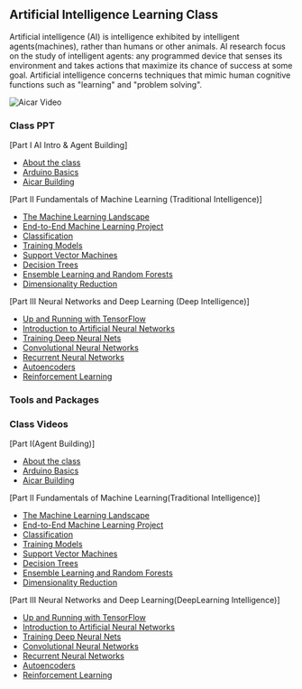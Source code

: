 ## Artificial Intelligence Learning Class

Artificial intelligence (AI) is intelligence exhibited by intelligent agents(machines), rather than humans or other animals. AI research focus on the study of intelligent agents: any programmed device that senses its environment and takes actions that maximize its chance of success at some goal. Artificial intelligence concerns techniques that mimic human cognitive functions such as "learning" and "problem solving".

![Aicar Video](https://github.com/luckh2/aiclass/raw/master/media/aicar.gif)

### Class PPT
[Part I AI Intro & Agent Building]

- [About the class](https://github.com/luckh2/aiclass/raw/master/ppt/AI.pptx)
- [Arduino Basics](https://github.com/luckh2/aiclass/raw/master/ppt/Arduino.pptx)
- [Aicar Building](https://github.com/luckh2/aiclass/raw/master/ppt/Aicar.pptx)

[Part II Fundamentals of Machine Learning (Traditional Intelligence)]
- [ The Machine Learning Landscape](https://github.com/luckh2/aiclass/raw/master/ppt/hands-on1.pptx)
- [ End-to-End Machine Learning Project](https://github.com/luckh2/aiclass/raw/master/ppt/hands-on2.pptx)
- [ Classification](https://github.com/luckh2/aiclass/raw/master/ppt/hands-on3.pptx)
- [ Training Models](https://github.com/luckh2/aiclass/raw/master/ppt/hands-on4.pptx)
- [ Support Vector Machines](https://github.com/luckh2/aiclass/raw/master/ppt/hands-on5.pptx)
- [ Decision Trees](https://github.com/luckh2/aiclass/raw/master/ppt/hands-on6.pptx)
- [ Ensemble Learning and Random Forests](https://github.com/luckh2/aiclass/raw/master/ppt/hands-on7.pptx)
- [ Dimensionality Reduction](https://github.com/luckh2/aiclass/raw/master/ppt/hands-on8.pptx)

[Part III  Neural Networks and Deep Learning (Deep Intelligence)]
- [ Up and Running with TensorFlow](https://github.com/luckh2/aiclass/raw/master/ppt/hands-on9.pptx)
- [ Introduction to Artificial Neural Networks](https://github.com/luckh2/aiclass/raw/master/ppt/hands-on10.pptx)
- [ Training Deep Neural Nets](https://github.com/luckh2/aiclass/raw/master/ppt/hands-on11.pptx)
- [ Convolutional Neural Networks](https://github.com/luckh2/aiclass/raw/master/ppt/hands-on13.pptx)
- [ Recurrent Neural Networks](https://github.com/luckh2/aiclass/raw/master/ppt/hands-on14.pptx)
- [ Autoencoders](https://github.com/luckh2/aiclass/raw/master/ppt/hands-on15.pptx)
- [ Reinforcement Learning](https://github.com/luckh2/aiclass/raw/master/ppt/hands-on16.pptx)

### Tools and Packages

### Class Videos
[Part I(Agent Building)]

- [About the class](https://github.com/luckh2/aiclass/edit/master/README.md)
- [Arduino Basics](https://github.com/luckh2/aiclass/edit/master/README.md)
- [Aicar Building](https://github.com/luckh2/aiclass/edit/master/README.md)

[Part II Fundamentals of Machine Learning(Traditional Intelligence)]
- [ The Machine Learning Landscape](https://github.com/luckh2/aiclass/edit/master/README.md)
- [ End-to-End Machine Learning Project](https://github.com/luckh2/aiclass/edit/master/README.md)
- [ Classification](https://github.com/luckh2/aiclass/edit/master/README.md)
- [ Training Models](https://github.com/luckh2/aiclass/edit/master/README.md)
- [ Support Vector Machines](https://github.com/luckh2/aiclass/edit/master/README.md)
- [ Decision Trees](https://github.com/luckh2/aiclass/edit/master/README.md)
- [ Ensemble Learning and Random Forests](https://github.com/luckh2/aiclass/edit/master/README.md)
- [ Dimensionality Reduction](https://github.com/luckh2/aiclass/edit/master/README.md)

[Part III  Neural Networks and Deep Learning(DeepLearning Intelligence)]
- [ Up and Running with TensorFlow](https://github.com/luckh2/aiclass/edit/master/README.md)
- [ Introduction to Artificial Neural Networks](https://github.com/luckh2/aiclass/edit/master/README.md)
- [ Training Deep Neural Nets](https://github.com/luckh2/aiclass/edit/master/README.md)
- [ Convolutional Neural Networks](https://github.com/luckh2/aiclass/edit/master/README.md)
- [ Recurrent Neural Networks](https://github.com/luckh2/aiclass/edit/master/README.md)
- [ Autoencoders](https://github.com/luckh2/aiclass/edit/master/README.md)
- [ Reinforcement Learning](https://github.com/luckh2/aiclass/edit/master/README.md)

